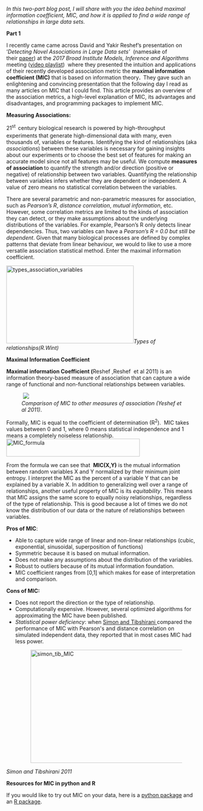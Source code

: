 <em>In this two-part</em> <em>blog post, I will share with you the idea behind maximal information coefficient, MIC, and how it is applied to find a wide range of relationships in large data sets.</em>

<strong>Part 1</strong>

I recently came came across David and Yakir Reshef’s presentation on ‘<em>Detecting Novel Associations in Large Data sets’</em>  (namesake of their <a href="http://science.sciencemag.org/content/334/6062/1518">paper</a>) at the <em>2017 Broad Institute Models, Inference and Algorithms</em> meeting (<a href="https://www.youtube.com/playlist?list=PLlMMtlgw6qNjROoMNTBQjAcdx53kV50cS">video playlist</a>)  where they presented the intuition and applications of their recently developed association metric the <strong>maximal information coefficient (MIC)</strong> that is based on information theory<strong>. </strong> They gave such an enlightening and convincing presentation that the following day I read as many articles on MIC that I could find. This article provides an overview of the association metrics, a high-level explanation of MIC, its advantages and disadvantages, and programming packages to implement MIC.

<strong>Measuring Associations:</strong>

21<sup>st </sup><sub> </sub>century biological research is powered by high-throughput experiments that generate high-dimensional data with many, even thousands of, variables or features. Identifying the kind of relationships (aka <em>associations</em>) between these variables is necessary for gaining insights about our experiments or to choose the best set of features for making an accurate model since not all features may be useful. We compute <strong>measures of association </strong>to quantify the strength and/or direction (positive or negative) of relationship between two variables. Quantifying the relationship between variables infers whether they are dependent or independent. A value of zero means no statistical correlation between the variables.

There are several parametric and non-parametric measures for association, such as <em>Pearson’s R</em>, <em>distance correlation</em>, <em>mutual information</em>, etc. However, some correlation metrics are limited to the kinds of association they can detect, or they make assumptions about the underlying distributions of the variables. For example, Pearson’s R only detects linear dependencies. Thus, two variables can have a <em>Pearson’s R = 0.0 but still be dependent</em>. Given that many biological processes are defined by complex patterns that deviate from linear behaviour, we would to like to use a more versatile association statistical method. Enter the maximal information coefficient.

<img class="alignnone  wp-image-26" src="https://rhondenewint.files.wordpress.com/2018/12/types_association_variables.jpg" alt="types_association_variables" width="336" height="205" /><em>Types of relationships(R.Wint)</em>

<strong>Maximal Information Coefficient</strong>

<b>Maximal information Coefficient (</b>Reshef ,Reshef  et al 2011) is an information theory-based measure of association that can capture a wide range of functional and non-functional relationships between variables.

<figure> <img src="https://rhondenewint.files.wordpress.com/2018/12/mic_yeshef.jpg?w=450" width=" height=" />
<figcaption><i>Comparison of MIC to other measures of association (Yeshef et al 2011)</i>.</figcaption></figure>Formally, MIC is equal to the coefficient of determination (R<sup>2</sup>).  MIC takes values between 0 and 1, where 0 means statistical independence and 1 means a completely noiseless relationship.

<img class="alignnone  wp-image-27" src="https://rhondenewint.files.wordpress.com/2018/12/mic_formula.jpg" alt="MIC_formula" width="352" height="47" />

From the formula we can see that  <strong>MIC(X,Y)</strong> is the mutual information between random variables X and Y normalized by their minimum joint entropy. I interpret the MIC as the percent of a variable Y that can be explained by a variable X. In addition to generalizing well over a range of relationships, another useful property of MIC is its <em>equitability</em>. This means that MIC assigns the same score to equally noisy relationships, regardless of the type of relationship. This is good because a lot of times we do not know the distribution of our data or the nature of relationships between variables.

<strong>Pros of MIC</strong>:
<ul>
	<li>Able to capture wide range of linear and non-linear relationships (cubic, exponential, sinusoidal, superposition of functions)</li>
	<li>Symmetric because it is based on mutual information.</li>
	<li>Does not make any assumptions about the distribution of the variables.</li>
	<li>Robust to outliers because of its mutual information foundation.</li>
	<li>MIC coefficient ranges from [0,1] which makes for ease of interpretation and comparison.</li>
</ul>
<strong>Cons of MIC:</strong>
<ul>
	<li>Does not report the direction or the type of relationship.</li>
	<li>Computationally expensive. However, several optimized algorithms for approximating the MIC have been published.</li>
	<li><em>Statistical power deficiency</em>: when <a href="http://statweb.stanford.edu/~tibs/reshef/comment.pdf">Simon and Tibshirani </a>compared the performance of MIC with Pearson's and distance correlation on simulated independent data, they reported that in most cases MIC had less power.
<figure><img class="alignnone  wp-image-29" src="https://rhondenewint.files.wordpress.com/2018/12/simon_tib_mic.jpg" alt="simon_tib_MIC" width="638" height="298" /></figure></li>
</ul>
<i>Simon and Tibshirani 2011</i>

<strong>Resources for MIC in python and R</strong>

If you would like to try out MIC on your data, here is a <a href="https://pypi.org/project/mictools/">python package</a> and an <a href="https://cran.r-project.org/web/packages/minerva/minerva.pdf">R package</a>.
 
